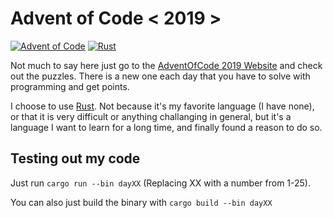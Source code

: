 # Advent of Code < 2019 >

[![Advent of Code](https://img.shields.io/badge/Day-02-blue?style=for-the-badge)](https://adventofcode.com/2019/) [![Rust](https://img.shields.io/badge/Language-Rust-orange?style=for-the-badge)](https://www.rust-lang.org)

Not much to say here just go to the [AdventOfCode 2019 Website](https://adventofcode.com/2019/) and check out the puzzles. There is a new one each day that you have to solve with programming and get points.

I choose to use [Rust](https://www.rust-lang.org). Not because it's my favorite language (I have none), or that it is very difficult or anything challanging in general, but it's a language I want to learn for a long time, and finally found a reason to do so.


## Testing out my code
Just run ``cargo run --bin dayXX`` (Replacing XX with a number from 1-25).

You can also just build the binary with ``cargo build --bin dayXX``
